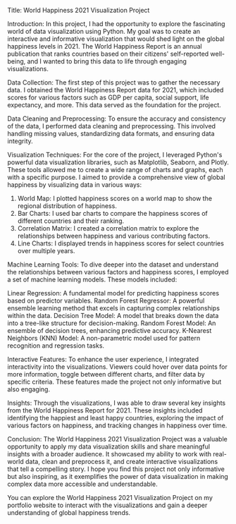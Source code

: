 Title: World Happiness 2021 Visualization Project

Introduction:
In this project, I had the opportunity to explore the fascinating world of data visualization using Python. My goal was to create an interactive and informative visualization that would shed light on the global happiness levels in 2021. The World Happiness Report is an annual publication that ranks countries based on their citizens' self-reported well-being, and I wanted to bring this data to life through engaging visualizations.

Data Collection:
The first step of this project was to gather the necessary data. I obtained the World Happiness Report data for 2021, which included scores for various factors such as GDP per capita, social support, life expectancy, and more. This data served as the foundation for the project.

Data Cleaning and Preprocessing:
To ensure the accuracy and consistency of the data, I performed data cleaning and preprocessing. This involved handling missing values, standardizing data formats, and ensuring data integrity.

Visualization Techniques:
For the core of the project, I leveraged Python's powerful data visualization libraries, such as Matplotlib, Seaborn, and Plotly. These tools allowed me to create a wide range of charts and graphs, each with a specific purpose. I aimed to provide a comprehensive view of global happiness by visualizing data in various ways:

1. World Map: I plotted happiness scores on a world map to show the regional distribution of happiness.
2. Bar Charts: I used bar charts to compare the happiness scores of different countries and their ranking.
3. Correlation Matrix: I created a correlation matrix to explore the relationships between happiness and various contributing factors.
4. Line Charts: I displayed trends in happiness scores for select countries over multiple years.

Machine Learning Tools: To dive deeper into the dataset and understand the relationships between various factors and happiness scores, I employed a set of machine learning models. These models included:

Linear Regression: A fundamental model for predicting happiness scores based on predictor variables.
Random Forest Regressor: A powerful ensemble learning method that excels in capturing complex relationships within the data.
Decision Tree Model: A model that breaks down the data into a tree-like structure for decision-making.
Random Forest Model: An ensemble of decision trees, enhancing predictive accuracy.
K-Nearest Neighbors (KNN) Model: A non-parametric model used for pattern recognition and regression tasks.

Interactive Features:
To enhance the user experience, I integrated interactivity into the visualizations. Viewers could hover over data points for more information, toggle between different charts, and filter data by specific criteria. These features made the project not only informative but also engaging.

Insights:
Through the visualizations, I was able to draw several key insights from the World Happiness Report for 2021. These insights included identifying the happiest and least happy countries, exploring the impact of various factors on happiness, and tracking changes in happiness over time.

Conclusion:
The World Happiness 2021 Visualization Project was a valuable opportunity to apply my data visualization skills and share meaningful insights with a broader audience. It showcased my ability to work with real-world data, clean and preprocess it, and create interactive visualizations that tell a compelling story. I hope you find this project not only informative but also inspiring, as it exemplifies the power of data visualization in making complex data more accessible and understandable.

You can explore the World Happiness 2021 Visualization Project on my portfolio website to interact with the visualizations and gain a deeper understanding of global happiness trends.


